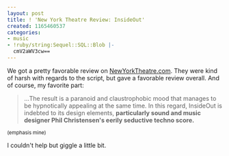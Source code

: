 ```yaml
---
layout: post
title: ! 'New York Theatre Review: InsideOut'
created: 1165460537
categories:
- music
- !ruby/string:Sequel::SQL::Blob |-
  cmV2aWV3cw==
---
```

<p>We got a pretty favorable review on <a href="http://www.nytheatre.com/nytheatre/archweb/arch2006_10.htm#236">NewYorkTheatre.com</a>. They were kind of harsh with regards to the script, but gave a favorable review overall. And of course, my favorite part:</p>

<blockquote>
<p>...The result is a paranoid and claustrophobic mood that manages to be hypnotically appealing at the same time. In this regard, InsideOut is indebted to its design elements, <b>particularly sound and music designer Phil Christensen's eerily seductive techno score.</b></p>
</blockquote>
<small>(emphasis mine)</small>

<p>I couldn't help but giggle a little bit.</p>

